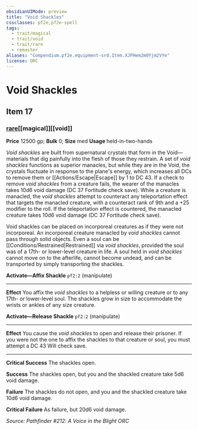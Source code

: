 ```yaml
---
obsidianUIMode: preview
title: "Void Shackles"
cssclasses: pf2e,pf2e-spell
tags:
  - trait/magical
  - trait/void
  - trait/rare
  - remaster
aliases: "Compendium.pf2e.equipment-srd.Item.XJPHem2m0Yjm2VYe"
license: ORC
---
```

# Void Shackles
## Item 17
### [rare](rare "Rare Rarity Trait")[[magical]][[void]]


**Price** 12500 gp; 
**Bulk** 0; **Size** med
**Usage** held-in-two-hands

_Void shackles_ are built from supernatural crystals that form in the Void—materials that dig painfully into the flesh of those they restrain. A set of _void shackles_ functions as superior manacles, but while they are in the Void, the crystals fluctuate in response to the plane's energy, which increases all DCs to remove them or [[Actions/Escape|Escape]] by 1 to DC 43. If a check to remove _void shackles_ from a creature fails, the wearer of the manacles takes 10d6 void damage (DC 37 Fortitude check save). While a creature is manacled, the _void shackles_ attempt to counteract any teleportation effect that targets the manacled creature, with a counteract rank of 9th and a +25 modifier to the roll. If the teleportation effect is countered, the manacled creature takes 10d6 void damage (DC 37 Fortitude check save).

Void shackles can be placed on incorporeal creatures as if they were not incorporeal. An incorporeal creature manacled by _void shackles_ cannot pass through solid objects. Even a soul can be [[Conditions/Restrained|Restrained]] via _void shackles_, provided the soul was of a 17th- or lower-level creature in life. A soul held in _void shackles_ cannot move on to the afterlife, cannot become undead, and can be transported by simply transporting the shackles.

**Activate—Affix Shackle** `pf2:2` (manipulate)

* * *

**Effect** You affix the _void shackles_ to a helpless or willing creature or to any 17th- or lower-level soul. The shackles grow in size to accommodate the wrists or ankles of any size creature.

**Activate—Release Shackle** `pf2:2` (manipulate)

* * *

**Effect** You cause the _void shackles_ to open and release their prisoner. If you were not the one to affix the shackles to that creature or soul, you must attempt a DC 43 Will check save.

* * *

**Critical Success** The shackles open.

**Success** The shackles open, but you and the shackled creature take 5d6 void damage.

**Failure** The shackles do not open, and you and the shackled creature take 10d6 void damage.

**Critical Failure** As failure, but 20d6 void damage.

*Source: Pathfinder #212: A Voice in the Blight*
*ORC*